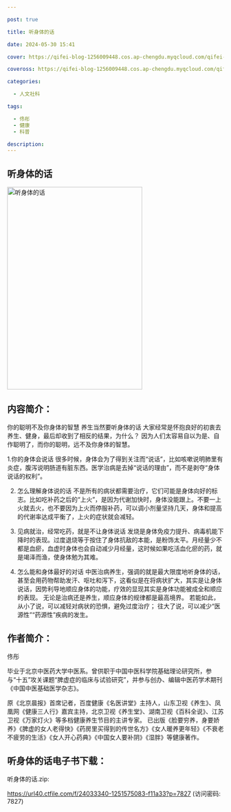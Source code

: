 ```yaml
---

post: true

title: 听身体的话

date: 2024-05-30 15:41

cover: https://qifei-blog-1256009448.cos.ap-chengdu.myqcloud.com/qifei-blog/s34120375.jpg

coveross: https://qifei-blog-1256009448.cos.ap-chengdu.myqcloud.com/qifei-blog/s34120375.jpg

categories:

  - 人文社科

tags:

  - 佟彤
  - 健康
  - 科普

description:
---
```


## 听身体的话

<img alt="听身体的话" class="aligncenter loaded" data-was-processed="true" decoding="async" fetchpriority="high" height="471" src="https://qifei-blog-1256009448.cos.ap-chengdu.myqcloud.com/qifei-blog/s34120375.jpg" style="cursor: zoom-in;" width="314"/>

## 内容简介：

你的聪明不及你身体的智慧 养生当然要听身体的话 大家经常是怀抱良好的初衷去养生、健身，最后却收到了相反的结果，为什么？ 因为人们太容易自以为是、自作聪明了，而你的聪明，远不及你身体的智慧。

1.你的身体会说话 很多时候，身体会为了得到关注而“说话”，比如咳嗽说明肺里有炎症，腹泻说明肠道有脏东西。医学治病是去掉“说话的理由”，而不是剥夺“身体说话的权利”。

2. 怎么理解身体说的话 不是所有的病状都需要治疗，它们可能是身体向好的标志。比如吃补药之后的“上火”，是因为代谢加快时，身体没能跟上。不要一上火就去火，也不要因为上火而停服补药，可以调小剂量坚持几天，身体和提高的代谢率达成平衡了，上火的症状就会减轻。

3. 见病就治，经常吃药，就是不让身体说话 发烧是身体免疫力提升、病毒机能下降时的表现。过度退烧等于按住了身体抗敌的本能，是粉饰太平。月经量少不都是血瘀，血虚时身体也会自动减少月经量，这时候如果吃活血化瘀的药，就是竭泽而渔，使身体勉为其难。

4. 怎么能和身体最好的对话 中医治病养生，强调的就是最大限度地听身体的话，甚至会用药物帮助发汗、呕吐和泻下，这看似是在将病状扩大，其实是让身体说话，因势利导地顺应身体的功能，疗效的显现其实是身体功能被成全和顺应的表现。 无论是治病还是养生，顺应身体的规律都是最高境界。 若能如此，从小了说，可以减轻对病状的恐惧，避免过度治疗； 往大了说，可以减少“医源性”“药源性”疾病的发生。

## 作者简介：

佟彤

毕业于北京中医药大学中医系。曾供职于中国中医科学院基础理论研究所，参与“十五”攻关课题“脾虚症的临床与试验研究”，并参与创办、编辑中医药学术期刊《中国中医基础医学杂志》。

原《北京晨报》首席记者，百度健康《名医讲堂》主持人，山东卫视《养生》、凤凰网《健康三人行》嘉宾主持，北京卫视《养生堂》、湖南卫视《百科全说》、江苏卫视《万家灯火》等多档健康养生节目的主讲专家。 已出版《脸要穷养，身要娇养》《脾虚的女人老得快》《药房里买得到的传世名方》《女人暖养更年轻》《不衰老不疲劳的生活》《女人开心药典》《中国女人要补阴》《湿胖》等健康著作。

## 听身体的话电子书下载：

听身体的话.zip: 

https://url40.ctfile.com/f/24033340-1251575083-f11a33?p=7827 (访问密码: 7827)

